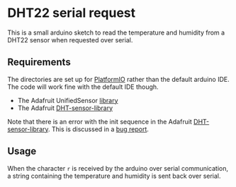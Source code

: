 # DHT22 serial request #

This is a small arduino sketch to read the temperature and humidity from a DHT22 sensor when requested over serial.

## Requirements ##

The directories are set up for [PlatformIO](https://platformio.org/) rather than the default arduino IDE. The code will work fine with the default IDE though.

+ The Adafruit UnifiedSensor [library](https://github.com/adafruit/Adafruit_Sensor)
+ The Adafruit [DHT-sensor-library](https://github.com/adafruit/DHT-sensor-library)

Note that there is an error with the init sequence in the Adafruit [DHT-sensor-library](https://github.com/adafruit/DHT-sensor-library). This is discussed in a [bug report](https://github.com/adafruit/DHT-sensor-library/issues/48).

## Usage ##

When the character `r` is received by the arduino over serial communication, a string containing the temperature and humidity is sent back over serial.
